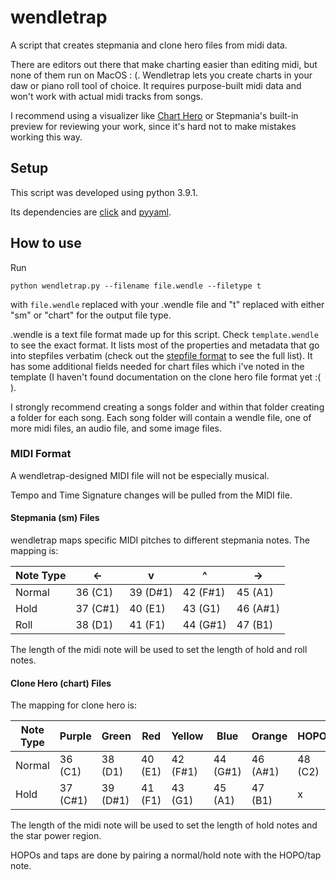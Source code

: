 # wendletrap
A script that creates stepmania and clone hero files from midi data.

There are editors out there that make charting easier than editing midi, but none of them run on MacOS : (. Wendletrap lets you create charts in your daw or piano roll tool of choice. It requires purpose-built midi data and won't work with actual midi tracks from songs.

I recommend using a visualizer like [Chart Hero](https://nb48.github.io/chart-hero/) or Stepmania's built-in preview for reviewing your work, since it's hard not to make mistakes working this way.

## Setup
This script was developed using python 3.9.1.

Its dependencies are [click](https://click.palletsprojects.com/en/8.0.x/quickstart/) and [pyyaml](https://pyyaml.org/).

## How to use
Run
```
python wendletrap.py --filename file.wendle --filetype t
```
with `file.wendle` replaced with your .wendle file and "t" replaced with either "sm" or "chart" for the output file type.

.wendle is a text file format made up for this script. Check `template.wendle` to see the exact format. It lists most of the properties and metadata that go into stepfiles verbatim (check out the [stepfile format](https://github.com/stepmania/stepmania/wiki/sm) to see the full list). It has some additional fields needed for chart files which i've noted in the template (I haven't found documentation on the clone hero file format yet :( ).

I strongly recommend creating a songs folder and within that folder creating a folder for each song. Each song folder will contain a wendle file, one of more midi files, an audio file, and some image files.

### MIDI Format

A wendletrap-designed MIDI file will not be especially musical.

Tempo and Time Signature changes will be pulled from the MIDI file.

#### Stepmania (sm) Files

wendletrap maps specific MIDI pitches to different stepmania notes. The mapping is:

Note Type | <- | v | ^ | ->
--------- | -- | - | - | --
Normal | 36 (C1) | 39 (D#1) | 42 (F#1) | 45 (A1)
Hold | 37 (C#1) | 40 (E1) | 43 (G1) | 46 (A#1)
Roll | 38 (D1) | 41 (F1) | 44 (G#1) | 47 (B1)

The length of the midi note will be used to set the length of hold and roll notes.

#### Clone Hero (chart) Files

The mapping for clone hero is:

Note Type | Purple | Green | Red | Yellow | Blue | Orange | HOPO | Tap | Star Power
--------- | ------ | ----- | --- | ------ | ---- | ------ | ---- | --- | ----------
Normal | 36 (C1) | 38 (D1) | 40 (E1) | 42 (F#1) | 44 (G#1) | 46 (A#1) | 48 (C2) | 49 (C#2) | x
Hold | 37 (C#1) | 39 (D#1) | 41 (F1) | 43 (G1) | 45 (A1) | 47 (B1) | x | x | 50 (D2)

The length of the midi note will be used to set the length of hold notes and the star power region.

HOPOs and taps are done by pairing a normal/hold note with the HOPO/tap note.

